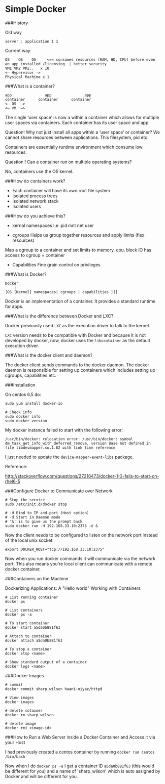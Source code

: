 # Simple Docker

###History

Old way

```
server : application 1 1
```

Current way:
```
OS    OS    OS     <== consumes resources (RAM, HD, CPU) before even an app installed /licensing  | better security
VM1 VM2 VM2..   x 10
<— Hypervisor —>
Physical Machine x 1
```

###What is a container?
```
app               app               app
container      container      container  
<— OS  —>
<— VM  —>
```

The single ‘user space’ is now a within a container which allows for multiple user spaces via containers. Each container has its user space and app.

Question! Why not just install all apps within a ‘user space’ or container? We cannot share resources between applications. This filesystem, pid etc.

Containers are essentially runtime environment which consume low resources.

Question ! Can a container run on multiple operating systems?

No, containers use the OS kernel.

###How do containers work?

* Each container will have its own root file system
* Isolated process trees
* Isolated network stack
* Isolated users

###How do you achieve this?

* kernal namespaces
I.e: pid mnt net user

* cgroups Helps us group together resources and apply limits (flex resources)

Map a cgroup to a container and set limits to memory, cpu. block IO has access to cgroup = container

* Capabilities Fine grain control on privileges

###What is Docker?
```
Docker 
    |
[OS [Kernel[ namespaces| cgroups | capabilities ]]]
```

Docker is an implementation of a container. It provides a standard runtime for apps.

###What is the difference between Docker and LXC?

Docker previously used `LXC` as the execution driver to talk to the kernel.

`LXC` version needs to be compatible with Docker and because it is not developed by docker, now, docker uses the `libcontainer` as the default execution driver.

###What is the docker client and daemon?

The docker client sends commands to the docker daemon. The docker daemon is responsible for setting up containers which includes setting up cgroups, capabilities etc.

###Installation

On centos 6.5 do:
```
sudo yum install docker-io

# Check info
sudo docker info
sudo docker version
```

My docker instance failed to start with the following error:

```
/usr/bin/docker: relocation error: /usr/bin/docker: symbol dm_task_get_info_with_deferred_remove, version Base not defined in file libdevmapper.so.1.02 with link time reference
```

I just needed to update the `device-mapper-event-libs` package.

Reference:

http://stackoverflow.com/questions/27216473/docker-1-3-fails-to-start-on-rhel6-5

###Configure Docker to Communicate over Network
```
# Stop the service
sudo /etc/init.d/docker stop

# -H Bind to IP and port (Host option)
# -d Start in Daemon mode
# '&' is to give us the prompt back
sudo docker run -H 192.168.33.10:2375 -d &
```

Now the client needs to be configured to listen on the network port instead of the local unix socket:
```
export DOCKER_HOST="tcp://192.168.33.10:2375"
```

Now when you run docker commands it will communicate via the network port. This also means you're local client can communicate with a remote docker container.

###Containers on the Machine

Dockerizing Applications: A "Hello world" Working with Containers

```
# List running container
docker ps

# List containers
docker ps -a

# To start container
docker start a5da0b881f63

# Attach to container
docker attach a5da0b881f63

# To stop a container
docker stop <name>

# Show standard output of a container
docker logs <name>
```

###Docker Images
```
# commit
docker commit sharp_wilson haani-niyaz/httpd

# View images
docker images

# delete cotainer
docker rm sharp_wilson

# delete image
docker rmi <image-id>
```

###How to Run a Web Server inside a Docker Container and Access it via your Host

I had previously created a centos container by running `docker run centos /bin/bash`

Now when I do `docker ps -a` I get a container ID `a5da0b881f63` (this would be different for you) and a name of 'sharp_wilson' which is auto assigned by Docker and will be different for you.
